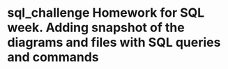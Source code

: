 # sql_challenge Homework for SQL week.  Adding snapshot of the diagrams and files with SQL queries and commands
